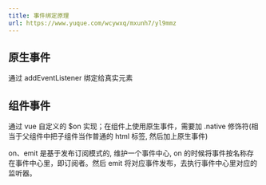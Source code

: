 ```yaml
---
title: 事件绑定原理
url: https://www.yuque.com/wcywxq/mxunh7/yl9mmz
---
```


<a name="t79LH"></a>

## 原生事件

通过 addEventListener 绑定给真实元素

<a name="kiZc3"></a>

## 组件事件

通过 vue 自定义的 $on 实现；在组件上使用原生事件，需要加 .native 修饰符(相当于父组件中把子组件当作普通的 html 标签, 然后加上原生事件)

on、emit 是基于发布订阅模式的, 维护一个事件中心, on 的时候将事件按名称存在事件中心里，即订阅者。然后 emit 将对应事件发布，去执行事件中心里对应的监听器。
